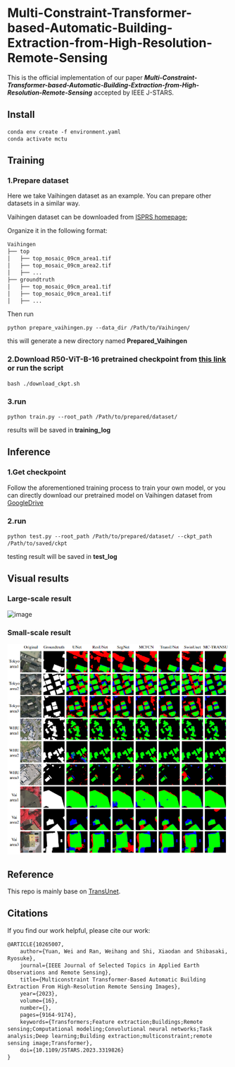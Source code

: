 # Multi-Constraint-Transformer-based-Automatic-Building-Extraction-from-High-Resolution-Remote-Sensing

This is the official implementation of our paper ***Multi-Constraint-Transformer-based-Automatic-Building-Extraction-from-High-Resolution-Remote-Sensing*** accepted by IEEE J-STARS.

## Install
    conda env create -f environment.yaml
    conda activate mctu

## Training
### 1.Prepare dataset
Here we take Vaihingen dataset as an example. You can prepare other datasets in a similar way.

Vaihingen dataset can be downloaded from [ISPRS homepage](https://www.isprs.org/default.aspx);

Organize it in the following format:

    Vaihingen
    ├── top
    │   ├── top_mosaic_09cm_area1.tif
    │   ├── top_mosaic_09cm_area2.tif
    │   ├── ...
    ├── groundtruth
    │   ├── top_mosaic_09cm_area1.tif
    │   ├── top_mosaic_09cm_area1.tif
    │   ├── ...

Then run

    python prepare_vaihingen.py --data_dir /Path/to/Vaihingen/

this will generate a new directory named **Prepared_Vaihingen**

### 2.Download R50-ViT-B-16 pretrained checkpoint from [this link](https://console.cloud.google.com/storage/vit_models/) or run the script
    bash ./download_ckpt.sh

### 3.run
    python train.py --root_path /Path/to/prepared/dataset/

results will be saved in **training_log**

## Inference
### 1.Get checkpoint

Follow the aforementioned training process to train your own model, or you can directly download our pretrained model on Vaihingen dataset from [GoogleDrive](https://drive.google.com/file/d/1JHjFuGbeKK6TF-kh0udXpp6WxC1LaVda/view?usp=sharing)

### 2.run
    python test.py --root_path /Path/to/prepared/dataset/ --ckpt_path /Path/to/saved/ckpt

testing result will be saved in **test_log**

## Visual results
### Large-scale result
![image](results/large_visual_ver1.png)

### Small-scale result
![image](results/small-scale_result.png)


## Reference
This repo is mainly base on [TransUnet](https://github.com/Beckschen/TransUNet).

## Citations
If you find our work helpful, please cite our work:

    @ARTICLE{10265007,
        author={Yuan, Wei and Ran, Weihang and Shi, Xiaodan and Shibasaki, Ryosuke},
        journal={IEEE Journal of Selected Topics in Applied Earth Observations and Remote Sensing}, 
        title={Multiconstraint Transformer-Based Automatic Building Extraction From High-Resolution Remote Sensing Images}, 
        year={2023},
        volume={16},
        number={},
        pages={9164-9174},
        keywords={Transformers;Feature extraction;Buildings;Remote sensing;Computational modeling;Convolutional neural networks;Task analysis;Deep learning;Building extraction;multiconstraint;remote sensing image;Transformer},
        doi={10.1109/JSTARS.2023.3319826}
    }